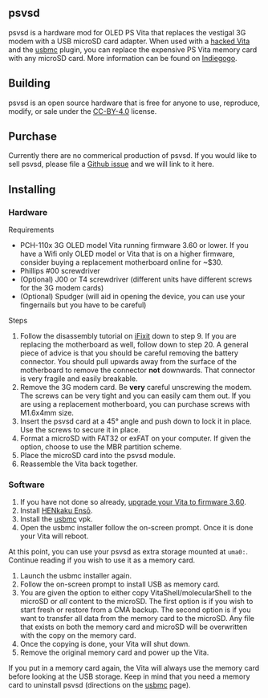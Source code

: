 ## psvsd

psvsd is a hardware mod for OLED PS Vita that replaces the vestigal 3G modem with a USB microSD card adapter. When used with a [hacked Vita](https://henkaku.xyz/) and the [usbmc](https://github.com/yifanlu/usbmc) plugin, you can replace the expensive PS Vita memory card with any microSD card. More information can be found on [Indiegogo](http://indiegogo.com/projects/ps-vita-3g-to-microsd-card-adapter/x/16550489).

## Building

psvsd is an open source hardware that is free for anyone to use, reproduce, modify, or sale under the [CC-BY-4.0](https://github.com/yifanlu/psvsd/blob/master/LICENSE.txt) license.

## Purchase

Currently there are no commerical production of psvsd. If you would like to sell psvsd, please file a [Github issue](https://github.com/yifanlu/psvsd/issues) and we will link to it here.

## Installing

### Hardware

Requirements

* PCH-110x 3G OLED model Vita running firmware 3.60 or lower. If you have a Wifi only OLED model or Vita that is on a higher firmware, consider buying a replacement motherboard online for ~$30.
* Phillips #00 screwdriver
* (Optional) J00 or T4 screwdriver (different units have different screws for the 3G modem cards)
* (Optional) Spudger (will aid in opening the device, you can use your fingernails but you have to be careful)

Steps

1. Follow the disassembly tutorial on [iFixit](https://www.ifixit.com/Teardown/PlayStation+Vita+Teardown/7872) down to step 9. If you are replacing the motherboard as well, follow down to step 20. A general piece of advice is that you should be careful removing the battery connector. You should pull upwards away from the surface of the motherboard to remove the connector **not** downwards. That connector is very fragile and easily breakable.
2. Remove the 3G modem card. Be **very** careful unscrewing the modem. The screws can be very tight and you can easily cam them out. If you are using a replacement motherboard, you can purchase screws with M1.6x4mm size.
3. Insert the psvsd card at a 45° angle and push down to lock it in place. Use the screws to secure it in place.
4. Format a microSD with FAT32 or exFAT on your computer. If given the option, choose to use the MBR partition scheme.
5. Place the microSD card into the psvsd module.
6. Reassemble the Vita back together.

### Software

1. If you have not done so already, [upgrade your Vita to firmware 3.60](https://henkaku.xyz/usage/#upgrading-to-360).
2. Install [HENkaku Ensō](https://enso.henkaku.xyz).
3. Install the [usbmc](https://github.com/yifanlu/usbmc/releases/latest) vpk.
4. Open the usbmc installer follow the on-screen prompt. Once it is done your Vita will reboot.

At this point, you can use your psvsd as extra storage mounted at `uma0:`. Continue reading if you wish to use it as a memory card.

1. Launch the usbmc installer again.
2. Follow the on-screen prompt to install USB as memory card.
3. You are given the option to either copy VitaShell/molecularShell to the microSD or _all_ content to the microSD. The first option is if you wish to start fresh or restore from a CMA backup. The second option is if you want to transfer all data from the memory card to the microSD. Any file that exists on both the memory card and microSD will be overwritten with the copy on the memory card.
4. Once the copying is done, your Vita will shut down.
5. Remove the original memory card and power up the Vita.

If you put in a memory card again, the Vita will always use the memory card before looking at the USB storage. Keep in mind that you need a memory card to uninstall psvsd (directions on the [usbmc](https://github.com/yifanlu/usbmc) page).
